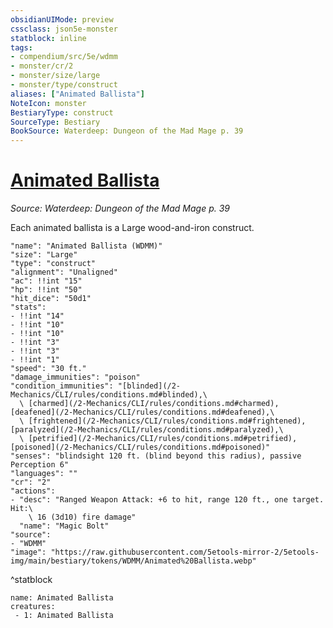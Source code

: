 ```yaml
---
obsidianUIMode: preview
cssclass: json5e-monster
statblock: inline
tags:
- compendium/src/5e/wdmm
- monster/cr/2
- monster/size/large
- monster/type/construct
aliases: ["Animated Ballista"]
NoteIcon: monster
BestiaryType: construct
SourceType: Bestiary
BookSource: Waterdeep: Dungeon of the Mad Mage p. 39
---
```

# [Animated Ballista](2-Mechanics\CLI\bestiary\construct/animated-ballista-wdmm.md)
*Source: Waterdeep: Dungeon of the Mad Mage p. 39*  

Each animated ballista is a Large wood-and-iron construct.

```statblock
"name": "Animated Ballista (WDMM)"
"size": "Large"
"type": "construct"
"alignment": "Unaligned"
"ac": !!int "15"
"hp": !!int "50"
"hit_dice": "50d1"
"stats":
- !!int "14"
- !!int "10"
- !!int "10"
- !!int "3"
- !!int "3"
- !!int "1"
"speed": "30 ft."
"damage_immunities": "poison"
"condition_immunities": "[blinded](/2-Mechanics/CLI/rules/conditions.md#blinded),\
  \ [charmed](/2-Mechanics/CLI/rules/conditions.md#charmed), [deafened](/2-Mechanics/CLI/rules/conditions.md#deafened),\
  \ [frightened](/2-Mechanics/CLI/rules/conditions.md#frightened), [paralyzed](/2-Mechanics/CLI/rules/conditions.md#paralyzed),\
  \ [petrified](/2-Mechanics/CLI/rules/conditions.md#petrified), [poisoned](/2-Mechanics/CLI/rules/conditions.md#poisoned)"
"senses": "blindsight 120 ft. (blind beyond this radius), passive Perception 6"
"languages": ""
"cr": "2"
"actions":
- "desc": "Ranged Weapon Attack: +6 to hit, range 120 ft., one target. Hit:\
    \ 16 (3d10) fire damage"
  "name": "Magic Bolt"
"source":
- "WDMM"
"image": "https://raw.githubusercontent.com/5etools-mirror-2/5etools-img/main/bestiary/tokens/WDMM/Animated%20Ballista.webp"
```
^statblock

```encounter-table
name: Animated Ballista
creatures:
 - 1: Animated Ballista
```